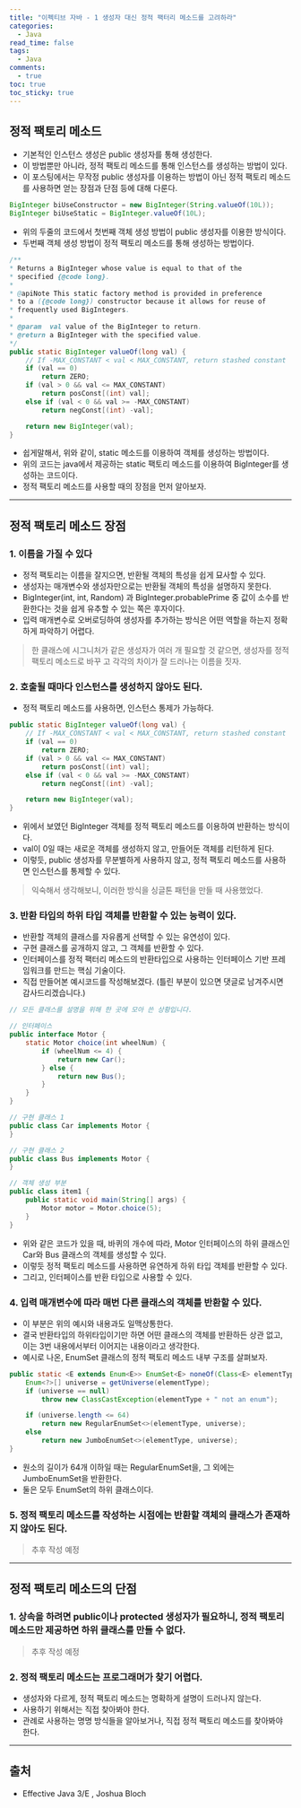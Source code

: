 ```yaml
---
title: "이펙티브 자바 - 1 생성자 대신 정적 팩터리 메소드를 고려하라"
categories:
  - Java
read_time: false
tags:
  - Java
comments:
  - true
toc: true
toc_sticky: true
---
```

## 정적 팩토리 메소드
* 기본적인 인스턴스 생성은 public 생성자를 통해 생성한다.
* 이 방법뿐만 아니라, 정적 팩토리 메소드를 통해 인스턴스를 생성하는 방법이 있다.
* 이 포스팅에서는 무작정 public 생성자를 이용하는 방법이 아닌 정적 팩토리 메소드를 사용하면 얻는 장점과 단점 등에 대해 다룬다.

```java
BigInteger biUseConstructor = new BigInteger(String.valueOf(10L));
BigInteger biUseStatic = BigInteger.valueOf(10L);
```

* 위의 두줄의 코드에서 첫번째 객체 생성 방법이 public 생성자를 이용한 방식이다.
* 두번째 객체 생성 방법이 정적 팩토리 메소드를 통해 생성하는 방법이다.

```java
/**
* Returns a BigInteger whose value is equal to that of the
* specified {@code long}.
*
* @apiNote This static factory method is provided in preference
* to a ({@code long}) constructor because it allows for reuse of
* frequently used BigIntegers.
*
* @param  val value of the BigInteger to return.
* @return a BigInteger with the specified value.
*/
public static BigInteger valueOf(long val) {
    // If -MAX_CONSTANT < val < MAX_CONSTANT, return stashed constant
    if (val == 0)
        return ZERO;
    if (val > 0 && val <= MAX_CONSTANT)
        return posConst[(int) val];
    else if (val < 0 && val >= -MAX_CONSTANT)
        return negConst[(int) -val];

    return new BigInteger(val);
}
```

* 쉽게말해서, 위와 같이, static 메소드를 이용하여 객체를 생성하는 방법이다.
* 위의 코드는 java에서 제공하는 static 팩토리 메소드를 이용하여 BigInteger를 생성하는 코드이다.
* 정적 팩토리 메소드를 사용할 때의 장점을 먼저 알아보자.

---

## 정적 팩토리 메소드 장점

### 1. 이름을 가질 수 있다

* 정적 팩토리는 이름을 잘지으면, 반환될 객체의 특성을 쉽게 묘사할 수 있다.
* 생성자는 매개변수와 생성자만으로는 반환될 객체의 특성을 설명하지 못한다.
* BigInteger(int, int, Random) 과 BigInteger.probablePrime 중 값이 소수를 반환한다는 것을 쉽게 유추할 수 있는 쪽은 후자이다.
* 입력 매개변수로 오버로딩하여 생성자를 추가하는 방식은 어떤 역할을 하는지 정확하게 파악하기 어렵다.

> 한 클래스에 시그니처가 같은 생성자가 여러 개 필요할 것 같으면, 생성자를 정적 팩토리 메소드로 바꾸 고 각각의 차이가 잘 드러나는 이름을 짓자.

### 2. 호출될 때마다 인스턴스를 생성하지 않아도 된다.
* 정적 팩토리 메소드를 사용하면, 인스턴스 통제가 가능하다.

```java
public static BigInteger valueOf(long val) {
    // If -MAX_CONSTANT < val < MAX_CONSTANT, return stashed constant
    if (val == 0)
        return ZERO;
    if (val > 0 && val <= MAX_CONSTANT)
        return posConst[(int) val];
    else if (val < 0 && val >= -MAX_CONSTANT)
        return negConst[(int) -val];

    return new BigInteger(val);
}
```

* 위에서 보였던 BigInteger 객체를 정적 팩토리 메소드를 이용하여 반환하는 방식이다.
* val이 0일 때는 새로운 객체를 생성하지 않고, 만들어둔 객체를 리턴하게 된다.
* 이렇듯, public 생성자를 무분별하게 사용하지 않고, 정적 팩토리 메소드를 사용하면 인스턴스를 통제할 수 있다.

> 익숙해서 생각해보니, 이러한 방식을 싱글톤 패턴을 만들 때 사용했었다.

### 3. 반환 타입의 하위 타입 객체를 반환할 수 있는 능력이 있다.

* 반환할 객체의 클래스를 자유롭게 선택할 수 있는 유연성이 있다.
* 구현 클래스를 공개하지 않고, 그 객체를 반환할 수 있다.
* 인터페이스를 정적 팩터리 메소드의 반환타입으로 사용하는 인터페이스 기반 프레임워크를 만드는 핵심 기술이다.
* 직접 만들어본 예시코드를 작성해보겠다. (틀린 부분이 있으면 댓글로 남겨주시면 감사드리겠습니다.)

```java
// 모든 클래스를 설명을 위해 한 곳에 모아 쓴 상황입니다.

// 인터페이스
public interface Motor {
    static Motor choice(int wheelNum) {
        if (wheelNum <= 4) {
            return new Car();
        } else {
            return new Bus();
        }
    }
}

// 구현 클래스 1
public class Car implements Motor {
}

// 구현 클래스 2
public class Bus implements Motor {
}

// 객체 생성 부분
public class item1 {
    public static void main(String[] args) {
        Motor motor = Motor.choice(5);
    }
}
```

* 위와 같은 코드가 있을 때, 바퀴의 개수에 따라, Motor 인터페이스의 하위 클래스인 Car와 Bus 클래스의 객체를 생성할 수 있다.
* 이렇듯 정적 팩토리 메소드를 사용하면 유연하게 하위 타입 객체를 반환할 수 있다.
* 그리고, 인터페이스를 반환 타입으로 사용할 수 있다.

### 4. 입력 매개변수에 따라 매번 다른 클래스의 객체를 반환할 수 있다.

* 이 부분은 위의 예시와 내용과도 일맥상통한다.
* 결국 반환타입의 하위타입이기만 하면 어떤 클래스의 객체를 반환하든 상관 없고, 이는 3번 내용에서부터 이어지는 내용이라고 생각한다.
* 예시로 나온, EnumSet 클래스의 정적 팩토리 메소드 내부 구조를 살펴보자.

```java
public static <E extends Enum<E>> EnumSet<E> noneOf(Class<E> elementType) {
    Enum<?>[] universe = getUniverse(elementType);
    if (universe == null)
        throw new ClassCastException(elementType + " not an enum");

    if (universe.length <= 64)
        return new RegularEnumSet<>(elementType, universe);
    else
        return new JumboEnumSet<>(elementType, universe);
}
```

* 원소의 길이가 64개 이하일 때는 RegularEnumSet을, 그 외에는 JumboEnumSet을 반환한다.
* 둘은 모두 EnumSet의 하위 클래스이다.

### 5. 정적 팩토리 메소드를 작성하는 시점에는 반환할 객체의 클래스가 존재하지 않아도 된다.

> 추후 작성 예정

---

## 정적 팩토리 메소드의 단점

### 1. 상속을 하려면 public이나 protected 생성자가 필요하니, 정적 팩토리 메소드만 제공하면 하위 클래스를 만들 수 없다.

> 추후 작성 예정

### 2. 정적 팩토리 메소드는 프로그래머가 찾기 어렵다.
* 생성자와 다르게, 정적 팩토리 메소드는 명확하게 설명이 드러나지 않는다.
* 사용하기 위해서는 직접 찾아봐야 한다.
* 관례로 사용하는 명명 방식들을 알아보거나, 직접 정적 팩토리 메소드를 찾아봐야 한다.

---

## 출처
* Effective Java 3/E , Joshua Bloch